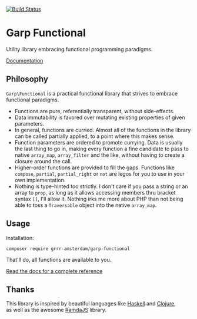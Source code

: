 [![Build Status](https://travis-ci.com/grrr-amsterdam/garp-functional.svg?branch=master)](https://travis-ci.com/grrr-amsterdam/garp-functional)

# Garp Functional

Utility library embracing functional programming paradigms.

[Documentation](https://grrr-amsterdam.github.io/garp-functional/)

## Philosophy

`Garp\Functional` is a practical functional library that strives to embrace functional paradigms.

- Functions are pure, referentially transparent, without side-effects.
- Data immutability is favored over mutating existing properties of given parameters.
- In general, functions are curried. Almost all of the functions in the library can be called
    partially applied, to a point where this makes sense.
- Function parameters are ordered to promote currying. Data is usually the last thing to go in,
    making every function a fine candidate to pass to native `array_map`, `array_filter` and the
    like, without having to create a closure around the call.
- Higher-order functions are provided to fill the gaps. Functions like `compose`, `partial`,
    `partial_right` or `not` are legos for you to use in your own implementation.
- Nothing is type-hinted too strictly. I don't care if you pass a
    string or an array to `prop`, as long as it allows accessing members thru bracket syntax `[]`,
    I'll allow it. Nothing irks me more about PHP than not being able to toss a `Traversable` 
    object into the native `array_map`. 

## Usage

Installation:

```
composer require grrr-amsterdam/garp-functional
```

That'll do, all functions are available to you.

[Read the docs for a complete
reference](https://grrr-amsterdam.github.io/garp-functional/)


## Thanks

This library is inspired by beautiful languages like [Haskell](https://www.haskell.org/) and [Clojure](https://clojure.org/),  
as well as the awesome [RamdaJS](https://ramdajs.com/) library.

